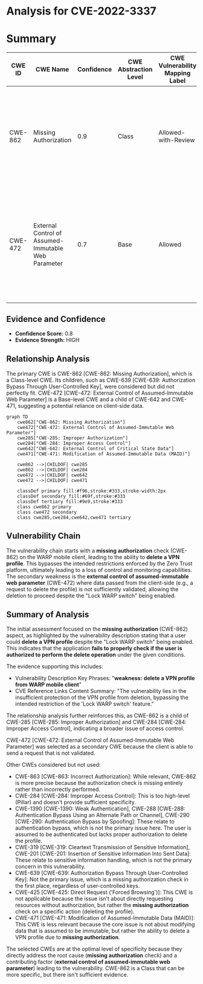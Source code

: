 # Analysis for CVE-2022-3337

# Summary
| CWE ID | CWE Name | Confidence | CWE Abstraction Level | CWE Vulnerability Mapping Label | CWE-Vulnerability Mapping Notes |
|---|---|---|---|---|---|
| CWE-862 | Missing Authorization | 0.9 | Class | Allowed-with-Review | Primary CWE: The product does not perform an authorization check when an actor attempts to access a resource or perform an action. |
| CWE-472 | External Control of Assumed-Immutable Web Parameter | 0.7 | Base | Allowed | Secondary CWE: The web application does not sufficiently verify inputs that are assumed to be immutable but are actually externally controllable. |

## Evidence and Confidence

*   **Confidence Score:** 0.8
*   **Evidence Strength:** HIGH

## Relationship Analysis
The primary CWE is CWE-862 [CWE-862: Missing Authorization], which is a Class-level CWE. Its children, such as CWE-639 [CWE-639: Authorization Bypass Through User-Controlled Key], were considered but did not perfectly fit. CWE-472 [CWE-472: External Control of Assumed-Immutable Web Parameter] is a Base-level CWE and a child of CWE-642 and CWE-471, suggesting a potential reliance on client-side data.

```mermaid
graph TD
    cwe862["CWE-862: Missing Authorization"]
    cwe472["CWE-472: External Control of Assumed-Immutable Web Parameter"]
    cwe285["CWE-285: Improper Authorization"]
    cwe284["CWE-284: Improper Access Control"]
    cwe642["CWE-642: External Control of Critical State Data"]
    cwe471["CWE-471: Modification of Assumed-Immutable Data (MAID)"]
    
    cwe862 -->|CHILDOF| cwe285
    cwe862 -->|CHILDOF| cwe284
    cwe472 -->|CHILDOF| cwe642
    cwe472 -->|CHILDOF| cwe471
    
    classDef primary fill:#f96,stroke:#333,stroke-width:2px
    classDef secondary fill:#69f,stroke:#333
    classDef tertiary fill:#9e9,stroke:#333
    class cwe862 primary
    class cwe472 secondary
    class cwe285,cwe284,cwe642,cwe471 tertiary
```

## Vulnerability Chain
The vulnerability chain starts with a **missing authorization** check (CWE-862) on the WARP mobile client, leading to the ability to **delete a VPN profile**. This bypasses the intended restrictions enforced by the Zero Trust platform, ultimately leading to a loss of control and monitoring capabilities. The secondary weakness is the **external control of assumed-immutable web parameter** (CWE-472) where data passed from the client-side (e.g., a request to delete the profile) is not sufficiently validated, allowing the deletion to proceed despite the "Lock WARP switch" being enabled.

## Summary of Analysis
The initial assessment focused on the **missing authorization** (CWE-862) aspect, as highlighted by the vulnerability description stating that a user could **delete a VPN profile** despite the "Lock WARP switch" being enabled. This indicates that the application **fails to properly check if the user is authorized to perform the delete operation** under the given conditions.

The evidence supporting this includes:
- Vulnerability Description Key Phrases: "**weakness:** **delete a VPN profile from WARP mobile client**"
- CVE Reference Links Content Summary: "The vulnerability lies in the insufficient protection of the VPN profile from deletion, bypassing the intended restriction of the 'Lock WARP switch' feature."

The relationship analysis further reinforces this, as CWE-862 is a child of CWE-285 [CWE-285: Improper Authorization] and CWE-284 [CWE-284: Improper Access Control], indicating a broader issue of access control.

CWE-472 [CWE-472: External Control of Assumed-Immutable Web Parameter] was selected as a secondary CWE because the client is able to send a request that is not validated.

Other CWEs considered but not used:
- CWE-863 [CWE-863: Incorrect Authorization]: While relevant, CWE-862 is more precise because the authorization check is missing entirely rather than incorrectly performed.
- CWE-284 [CWE-284: Improper Access Control]: This is too high-level (Pillar) and doesn't provide sufficient specificity.
- CWE-1390 [CWE-1390: Weak Authentication], CWE-288 [CWE-288: Authentication Bypass Using an Alternate Path or Channel], CWE-290 [CWE-290: Authentication Bypass by Spoofing]: These relate to authentication bypass, which is not the primary issue here. The user is assumed to be authenticated but lacks proper authorization to delete the profile.
- CWE-319 [CWE-319: Cleartext Transmission of Sensitive Information], CWE-201 [CWE-201: Insertion of Sensitive Information Into Sent Data]: These relate to sensitive information handling, which is not the primary concern in this vulnerability.
- CWE-639 [CWE-639: Authorization Bypass Through User-Controlled Key]: Not the primary issue, which is a missing authorization check in the first place, regardless of user-controlled keys.
- CWE-425 [CWE-425: Direct Request ('Forced Browsing')]: This CWE is not applicable because the issue isn't about directly requesting resources without authorization, but rather the **missing authorization** check on a specific action (deleting the profile).
- CWE-471 [CWE-471: Modification of Assumed-Immutable Data (MAID)]: This CWE is less relevant because the core issue is not about modifying data that is assumed to be immutable, but rather the ability to delete a VPN profile due to **missing authorization**.

The selected CWEs are at the optimal level of specificity because they directly address the root cause (**missing authorization** check) and a contributing factor (**external control of assumed-immutable web parameter**) leading to the vulnerability. CWE-862 is a Class that can be more specific, but there isn't sufficient evidence.